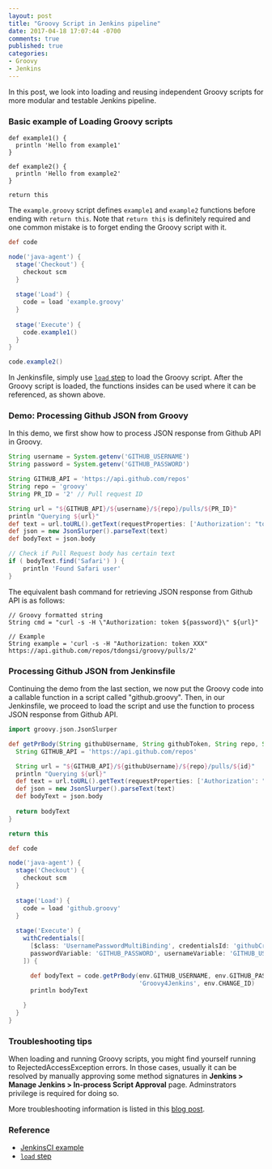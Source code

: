 ```yaml
---
layout: post
title: "Groovy Script in Jenkins pipeline"
date: 2017-04-18 17:07:44 -0700
comments: true
published: true
categories: 
- Groovy
- Jenkins
---
```


In this post, we look into loading and reusing independent Groovy scripts for more modular and testable Jenkins pipeline.

### Basic example of Loading Groovy scripts

``` plain script example.groovy
def example1() {
  println 'Hello from example1'
}

def example2() {
  println 'Hello from example2'
}

return this
```

The `example.groovy` script defines `example1` and `example2` functions before ending with `return this`. 
Note that `return this` is definitely required and one common mistake is to forget ending the Groovy script with it.

``` groovy Jenkinsfile
def code

node('java-agent') {
  stage('Checkout') {
    checkout scm
  }
  
  stage('Load') {
    code = load 'example.groovy'
  }
  
  stage('Execute') {
    code.example1()
  }
}

code.example2()
```

In Jenkinsfile, simply use [`load` step](https://jenkins.io/doc/pipeline/steps/workflow-cps/#load-evaluate-a-groovy-source-file-into-the-pipeline-script) to load the Groovy script.
After the Groovy script is loaded, the functions insides can be used where it can be referenced, as shown above.

### Demo: Processing Github JSON from Groovy

In this demo, we first show how to process JSON response from Github API in Groovy.

``` groovy Processing JSON from Github
String username = System.getenv('GITHUB_USERNAME')
String password = System.getenv('GITHUB_PASSWORD')

String GITHUB_API = 'https://api.github.com/repos'
String repo = 'groovy'
String PR_ID = '2' // Pull request ID

String url = "${GITHUB_API}/${username}/${repo}/pulls/${PR_ID}"
println "Querying ${url}"
def text = url.toURL().getText(requestProperties: ['Authorization': "token ${password}"])
def json = new JsonSlurper().parseText(text)
def bodyText = json.body

// Check if Pull Request body has certain text
if ( bodyText.find('Safari') ) {
    println 'Found Safari user'
}
```

The equivalent bash command for retrieving JSON response from Github API is as follows:

``` plain Equivalent bash command
// Groovy formatted string
String cmd = "curl -s -H \"Authorization: token ${password}\" ${url}"

// Example
String example = 'curl -s -H "Authorization: token XXX" https://api.github.com/repos/tdongsi/groovy/pulls/2'
```

### Processing Github JSON from Jenkinsfile

Continuing the demo from the last section, we now put the Groovy code into a callable function in a script called "github.groovy". 
Then, in our Jenkinsfile, we proceed to load the script and use the function to process JSON response from Github API.

``` groovy github.groovy
import groovy.json.JsonSlurper

def getPrBody(String githubUsername, String githubToken, String repo, String id) {
  String GITHUB_API = 'https://api.github.com/repos'

  String url = "${GITHUB_API}/${githubUsername}/${repo}/pulls/${id}"
  println "Querying ${url}"
  def text = url.toURL().getText(requestProperties: ['Authorization': "token ${githubToken}"])
  def json = new JsonSlurper().parseText(text)
  def bodyText = json.body
  
  return bodyText
}

return this
```

``` groovy Jenkinsfile
def code

node('java-agent') {
  stage('Checkout') {
    checkout scm
  }
  
  stage('Load') {
    code = load 'github.groovy'
  }
  
  stage('Execute') {
    withCredentials([
      [$class: 'UsernamePasswordMultiBinding', credentialsId: 'githubCredentials', 
      passwordVariable: 'GITHUB_PASSWORD', usernameVariable: 'GITHUB_USERNAME']
    ]) {

      def bodyText = code.getPrBody(env.GITHUB_USERNAME, env.GITHUB_PASSWORD, 
                                    'Groovy4Jenkins', env.CHANGE_ID)
      println bodyText

    }
  }
}
```

### Troubleshooting tips

When loading and running Groovy scripts, you might find yourself running to RejectedAccessException errors.
In those cases, usually it can be resolved by manually approving some method signatures in **Jenkins > Manage Jenkins > In-process Script Approval** page. 
Adminstrators privilege is required for doing so.

More troubleshooting information is listed in this [blog post](/blog/2017/06/16/troubleshooting-groovy-scripts-in-jenkinsfile/).

### Reference

* [JenkinsCI example](https://github.com/jenkinsci/pipeline-examples/tree/master/pipeline-examples/load-from-file)
* [`load` step](https://jenkins.io/doc/pipeline/steps/workflow-cps/#load-evaluate-a-groovy-source-file-into-the-pipeline-script)
